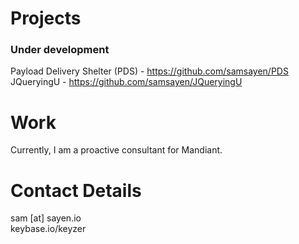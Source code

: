 # Projects   
### Under development   
Payload Delivery Shelter (PDS) - https://github.com/samsayen/PDS   
JQueryingU - https://github.com/samsayen/JQueryingU   

# Work   
Currently, I am a proactive consultant for Mandiant.   

# Contact Details   
sam [at] sayen.io   
keybase.io/keyzer   
